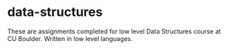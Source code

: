 # data-structures

These are assignments completed for low level Data Structures course at CU Boulder. Written in low level languages. 
